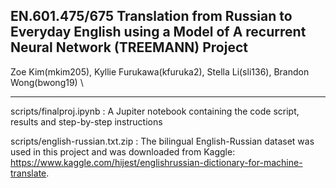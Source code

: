 ## EN.601.475/675 Translation from Russian to Everyday English using a Model of A recurrent Neural Network (TREEMANN) Project

Zoe Kim(mkim205), Kyllie Furukawa(kfuruka2), Stella Li(sli136), Brandon Wong(bwong19) \\

---

scripts/finalproj.ipynb : A Jupiter notebook containing the code script, results and step-by-step instructions

scripts/english-russian.txt.zip  : The bilingual English-Russian dataset was used in this project and was downloaded from Kaggle:
https://www.kaggle.com/hijest/englishrussian-dictionary-for-machine-translate. 

